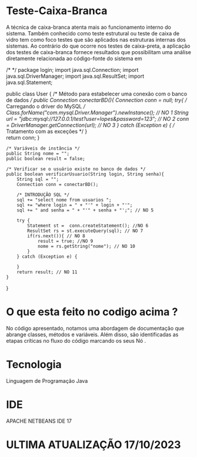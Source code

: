 # Teste-Caixa-Branca

A técnica de caixa-branca atenta mais ao funcionamento interno do sistema. Também conhecido como
teste estrutural ou teste de caixa de vidro tem como foco testes que são aplicados nas estruturas internas
dos sistemas. Ao contrário do que ocorre nos testes de caixa-preta, a aplicação dos testes de caixa-branca
fornece resultados que possibilitam uma análise diretamente relacionada ao código-fonte do sistema em

/*   */
package login;
import java.sql.Connection; 
import java.sql.DriverManager;
import java.sql.ResultSet; 
import java.sql.Statement; 

public class User {
    /*  Método para estabelecer uma conexão com o banco de dados */
    public Connection conectarBD(){ 
        Connection conn = null; 
        try{
            /* <codigo-fonte> Carregando o driver do MySQL */
            Class.forName("com.mysql.Driver.Manager").newInstance(); // NO 1
            String url = "jdbc:mysql://127.0.0.1/test?user=lopes&password=123"; // NO 2
            conn = DriverManager.getConnection(url); // NO 3
        } catch (Exception e) { 
            /* Tratamento com as exceções */
        }  
        return conn;
    } 

    /* Variáveis de instância */
    public String nome = ""; 
    public boolean result = false; 

    /* Verificar se o usuário existe no banco de dados */
    public boolean verificarUsuario(String login, String senha){  
        String sql = ""; 
        Connection conn = conectarBD(); 
        
        /* INTRODUÇÃO SQL */
        sql += "select nome from usuarios "; 
        sql += "where login = " + "'" + login + "'"; 
        sql += " and senha = " + "'" + senha + "';"; // NO 5
        
        try { 
            Statement st =  conn.createStatement(); //NO 6
            ResultSet rs = st.executeQuery(sql); // NO 7 
            if(rs.next()){ // NO 8
                result = true; //NO 9 
                nome = rs.getString("nome"); // NO 10
            } 
        } catch (Exception e) {
           
        }
        return result; // NO 11
    } 
}



# O que esta feito no codigo acima ? 
No código apresentado, notamos uma abordagem de documentação que abrange classes, métodos e variáveis. Além disso, são identificadas as etapas críticas no fluxo do código marcando os seus Nó . 

# Tecnologia 
Linguagem de Programação Java 

# IDE 
APACHE NETBEANS IDE 17

# ULTIMA ATUALIZAÇÃO 17/10/2023
